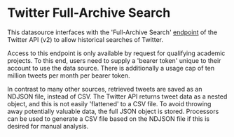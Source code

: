 # Twitter Full-Archive Search

This datasource interfaces with the 'Full-Archive Search' 
[endpoint](https://developer.twitter.com/en/docs/twitter-api/tweets/search/quick-start/full-archive-search)
of the Twitter API (v2) to allow historical searches of Twitter.

Access to this endpoint is only available by request for qualifying academic projects. To this end, users need to 
supply a 'bearer token' unique to their account to use the data source. There is additionally a usage cap of ten
million tweets per month per bearer token.

In contrast to many other sources, retrieved tweets are saved as an NDJSON file, instead of CSV. The Twitter API 
returns tweet data as a nested object, and this is not easily 'flattened' to a CSV file. To avoid throwing away
potentially valuable data, the full JSON object is stored. Processors can be used to generate a CSV file based on the
NDJSON file if this is desired for manual analysis.
